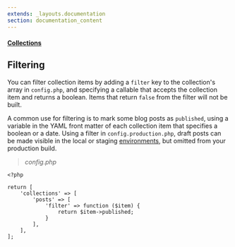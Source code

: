```yaml
---
extends: _layouts.documentation
section: documentation_content
---
```


#### [Collections](/docs/collections)
## Filtering

You can filter collection items by adding a `filter` key to the collection's array in `config.php`, and specifying a callable that accepts the collection item and returns a boolean. Items that return `false` from the filter will not be built.

A common use for filtering is to mark some blog posts as `published`, using a variable in the YAML front matter of each collection item that specifies a boolean or a date. Using a filter in `config.production.php`, draft posts can be made visible in the local or staging [environments](/docs/building-and-previewing-environments), but omitted from your production build.

> _config.php_

```
<?php

return [
    'collections' => [
        'posts' => [
            'filter' => function ($item) {
                return $item->published;
            }
        ],
    ],
];
```
